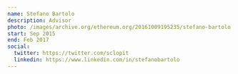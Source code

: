 ```yaml
---
name: Stefano Bartolo
description: Advisor
photo: /images/archive.org/ethereum.org/20161009195235/stefano-bartolo.jpg
start: Sep 2015
end: Feb 2017
social:
  twitter: https://twitter.com/sclopit
  linkedin: https://www.linkedin.com/in/stefanobartolo
---
```


